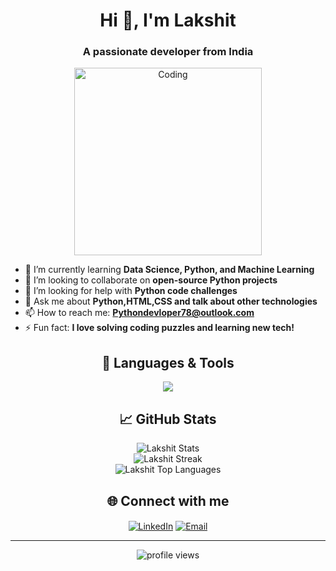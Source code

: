 <!-- Profile README for Lakshitpythondevloper -->

<h1 align="center">Hi 👋, I'm Lakshit</h1>
<h3 align="center">A passionate developer from India</h3>

<p align="center">
  <img src="https://media.giphy.com/media/qgQUggAC3Pfv687qPC/giphy.gif" width="300" alt="Coding">
</p>

- 🌱 I’m currently learning **Data Science, Python, and Machine Learning**
- 👯 I’m looking to collaborate on **open-source Python projects**
- 🤝 I’m looking for help with **Python code challenges**
- 💬 Ask me about **Python,HTML,CSS and talk about other technologies**
- 📫 How to reach me: **Pythondevloper78@outlook.com**
- ⚡ Fun fact: **I love solving coding puzzles and learning new tech!**

<h2 align="center">🚀 Languages & Tools</h2>
<p align="center">
  <img src="https://skillicons.dev/icons?i=python,html,css,js,git,github,linux" />
</p>

<h2 align="center">📈 GitHub Stats</h2>
<p align="center">
  <img src="https://github-readme-stats.vercel.app/api?username=Lakshitpythondevloper&show_icons=true&theme=tokyonight" alt="Lakshit Stats" />
  <br/>
  <img src="https://github-readme-streak-stats.herokuapp.com/?user=Lakshitpythondevloper&theme=tokyonight" alt="Lakshit Streak" />
  <br/>
  <img src="https://github-readme-stats.vercel.app/api/top-langs/?username=Lakshitpythondevloper&layout=compact&theme=tokyonight" alt="Lakshit Top Languages" />
</p>

<h2 align="center">🌐 Connect with me</h2>
<p align="center">
  <a href="https://www.linkedin.com/in/your-linkedin" target="blank"><img align="center" src="https://img.shields.io/badge/LinkedIn-blue?style=for-the-badge&logo=linkedin" alt="LinkedIn" /></a>
  <a href="mailto:your-email@example.com" target="blank"><img align="center" src="https://img.shields.io/badge/Email-red?style=for-the-badge&logo=gmail" alt="Email" /></a>
</p>

---

<p align="center">
  <img src="https://komarev.com/ghpvc/?username=Lakshitpythondevloper&label=Profile%20views&color=0e75b6&style=flat" alt="profile views" />
</p>
